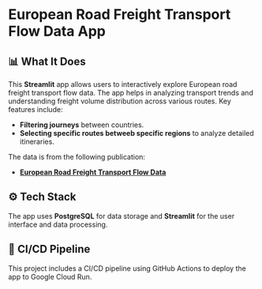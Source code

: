 # European Road Freight Transport Flow Data App

## 📊 What It Does
This **Streamlit** app allows users to interactively explore European road freight transport flow data. The app helps in analyzing transport trends and understanding freight volume distribution across various routes. Key features include:

- **Filtering journeys** between countries.
- **Selecting specific routes betweeb specific regions** to analyze detailed itineraries.

The data is from the following publication:
- [**European Road Freight Transport Flow Data**](https://www.sciencedirect.com/science/article/pii/S235234092101060X?via%3Dihub)

## ⚙️ Tech Stack
The app uses **PostgreSQL** for data storage and **Streamlit** for the user interface and data processing.

## 🚀 CI/CD Pipeline
This project includes a CI/CD pipeline using GitHub Actions to deploy the app to Google Cloud Run.


